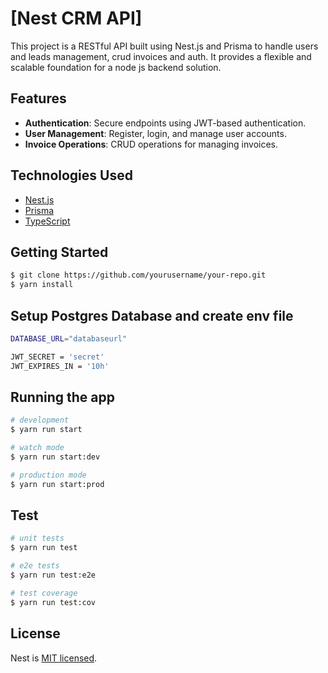 # [Nest CRM API]

This project is a RESTful API built using Nest.js and Prisma to handle users and leads management, crud invoices and auth. It provides a flexible and scalable foundation for a node js backend solution.

## Features

- **Authentication**: Secure endpoints using JWT-based authentication.
- **User Management**: Register, login, and manage user accounts.
- **Invoice Operations**: CRUD operations for managing invoices.

## Technologies Used

- [Nest.js](https://nestjs.com/)
- [Prisma](https://www.prisma.io/)
- [TypeScript](https://www.typescriptlang.org/)

## Getting Started

 ```bash
$ git clone https://github.com/yourusername/your-repo.git
$ yarn install
 ```
## Setup Postgres Database and create env file
```bash
DATABASE_URL="databaseurl"

JWT_SECRET = 'secret'
JWT_EXPIRES_IN = '10h'
```

## Running the app

```bash
# development
$ yarn run start

# watch mode
$ yarn run start:dev

# production mode
$ yarn run start:prod
```

## Test

```bash
# unit tests
$ yarn run test

# e2e tests
$ yarn run test:e2e

# test coverage
$ yarn run test:cov
```


## License

Nest is [MIT licensed](LICENSE).
